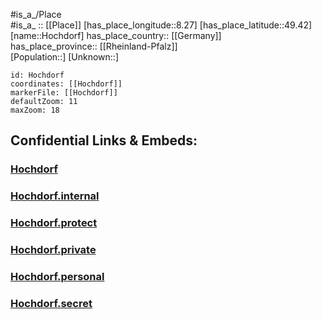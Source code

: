 ﻿---
location: [49.42,8.27] 
mapzoom: [7,12] 
mapmarker: city 
type: City
tags:
- geo/City


SpocWebEntityId: 30964
isDeleted: false
confidential: public

---
#is_a_/Place  
#is_a_ :: [[Place]] 
[has_place_longitude::8.27] 
[has_place_latitude::49.42] 
[name::Hochdorf] 
has_place_country:: [[Germany]]  
has_place_province:: [[Rheinland-Pfalz]]  
[Population::] 
[Unknown::] 


```leaflet
id: Hochdorf
coordinates: [[Hochdorf]] 
markerFile: [[Hochdorf]] 
defaultZoom: 11 
maxZoom: 18
```


## Confidential Links & Embeds: 

### [Hochdorf](/_public/Earth/Continent/Europe/Europe~Central/Germany/Germany~West/Rheinland-Pfalz/counties~RP/Rhein-Pfalz-Kreis/cities~Rhein-Pfalz/Dannstadt-Schauernheim/City/Hochdorf.md) 

### [Hochdorf.internal](/_internal/Earth/Continent/Europe/Europe~Central/Germany/Germany~West/Rheinland-Pfalz/counties~RP/Rhein-Pfalz-Kreis/cities~Rhein-Pfalz/Dannstadt-Schauernheim/City/Hochdorf.internal.md) 

### [Hochdorf.protect](/_protect/Earth/Continent/Europe/Europe~Central/Germany/Germany~West/Rheinland-Pfalz/counties~RP/Rhein-Pfalz-Kreis/cities~Rhein-Pfalz/Dannstadt-Schauernheim/City/Hochdorf.protect.md) 

### [Hochdorf.private](/_private/Earth/Continent/Europe/Europe~Central/Germany/Germany~West/Rheinland-Pfalz/counties~RP/Rhein-Pfalz-Kreis/cities~Rhein-Pfalz/Dannstadt-Schauernheim/City/Hochdorf.private.md) 

### [Hochdorf.personal](/_personal/Earth/Continent/Europe/Europe~Central/Germany/Germany~West/Rheinland-Pfalz/counties~RP/Rhein-Pfalz-Kreis/cities~Rhein-Pfalz/Dannstadt-Schauernheim/City/Hochdorf.personal.md) 

### [Hochdorf.secret](/_secret/Earth/Continent/Europe/Europe~Central/Germany/Germany~West/Rheinland-Pfalz/counties~RP/Rhein-Pfalz-Kreis/cities~Rhein-Pfalz/Dannstadt-Schauernheim/City/Hochdorf.secret.md) 
